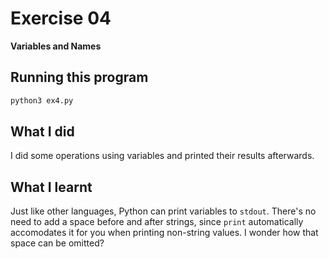 # Exercise 04

**Variables and Names**

## Running this program

```sh
python3 ex4.py
```

## What I did

I did some operations using variables and printed their results afterwards.

## What I learnt

Just like other languages, Python can print variables to `stdout`.
There's no need to add a space before and after strings, since `print` automatically accomodates it for you when printing non-string values.
I wonder how that space can be omitted?
